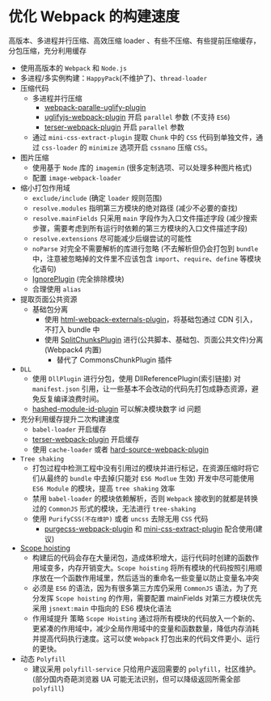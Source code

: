 # 优化 Webpack 的构建速度

<article-info/>

高版本、多进程并行压缩、高效压缩 loader 、有些不压缩、有些提前压缩缓存，分包压缩，充分利用缓存

- 使用高版本的 `Webpack` 和 `Node.js`
- 多进程/多实例构建：`HappyPack`(不维护了)、`thread-loader`
- 压缩代码
  - 多进程并行压缩
    - [webpack-paralle-uglify-plugin](./what-are-the-commonly-used-plugins.md#webpack-parallel-uglify-plugin)
    - [uglifyjs-webpack-plugin](./what-are-the-commonly-used-plugins.md#uglifyjs-webpack-plugin) 开启 `parallel` 参数 (不支持 `ES6`)
    - [terser-webpack-plugin](./what-are-the-commonly-used-plugins.md#terser-webpack-plugin) 开启 `parallel` 参数
  - 通过 `mini-css-extract-plugin` 提取 `Chunk` 中的 `CSS` 代码到单独文件，通过 `css-loader` 的 `minimize` 选项开启 `cssnano` 压缩 `CSS`。
- 图片压缩
  - 使用基于 `Node` 库的 `imagemin` (很多定制选项、可以处理多种图片格式)
  - 配置 `image-webpack-loader`
- 缩小打包作用域
  - `exclude/include` (确定 `loader` 规则范围)
  - `resolve.modules` 指明第三方模块的绝对路径 (减少不必要的查找)
  - `resolve.mainFields` 只采用 `main` 字段作为入口文件描述字段 (减少搜索步骤，需要考虑到所有运行时依赖的第三方模块的入口文件描述字段)
  - `resolve.extensions` 尽可能减少后缀尝试的可能性
  - `noParse` 对完全不需要解析的库进行忽略 (不去解析但仍会打包到 `bundle` 中，注意被忽略掉的文件里不应该包含 `import`、`require`、`define` 等模块化语句)
  - [IgnorePlugin](./what-are-the-commonly-used-plugins.md#ignoreplugin) (完全排除模块)
  - 合理使用 `alias`
- 提取页面公共资源
  - 基础包分离
    - 使用 [html-webpack-externals-plugin](./what-are-the-commonly-used-plugins.md#html-webpack-externals-plugin)，将基础包通过 CDN 引入，不打入 bundle 中
    - 使用 [SplitChunksPlugin](./what-are-the-commonly-used-plugins.md#splitchunksplugin) 进行(公共脚本、基础包、页面公共文件)分离(Webpack4 内置)
      - 替代了 CommonsChunkPlugin 插件
- `DLL`
  - 使用 `DllPlugin` 进行分包，使用 DllReferencePlugin(索引链接) 对 `manifest.json` 引用，让一些基本不会改动的代码先打包成静态资源，避免反复编译浪费时间。
  - [hashed-module-id-plugin](./what-are-the-commonly-used-plugins.md#hashed-module-id-plugin) 可以解决模块数字 id 问题
- 充分利用缓存提升二次构建速度
  - `babel-loader` 开启缓存
  - [terser-webpack-plugin](./what-are-the-commonly-used-plugins.md#terser-webpack-plugin) 开启缓存
  - 使用 `cache-loader` 或者 [hard-source-webpack-plugin](./what-are-the-commonly-used-plugins.md#hard-source-webpack-plugin)
- `Tree shaking`
  - 打包过程中检测工程中没有引用过的模块并进行标记，在资源压缩时将它们从最终的 `bundle` 中去掉(只能对 `ES6 Modlue` 生效) 开发中尽可能使用 `ES6 Module` 的模块，提高 `tree shaking` 效率
  - 禁用 `babel-loader` 的模块依赖解析，否则 `Webpack` 接收到的就都是转换过的 `CommonJS` 形式的模块，无法进行 `tree-shaking`
  - 使用 `PurifyCSS(不在维护)` 或者 `uncss` 去除无用 `CSS` 代码
    - [purgecss-webpack-plugin](./what-are-the-commonly-used-plugins.md#purgecss-webpack-plugin) 和 [mini-css-extract-plugin](./what-are-the-commonly-used-plugins.md#mini-css-extract-plugin) 配合使用(建议)
- [Scope hoisting](./what-are-the-commonly-used-plugins.md#moduleconcatenationplugin)
  - 构建后的代码会存在大量闭包，造成体积增大，运行代码时创建的函数作用域变多，内存开销变大。`Scope hoisting` 将所有模块的代码按照引用顺序放在一个函数作用域里，然后适当的重命名一些变量以防止变量名冲突
  - 必须是 `ES6` 的语法，因为有很多第三方库仍采用 `CommonJS` 语法，为了充分发挥 `Scope hoisting` 的作用，需要配置 mainFields 对第三方模块优先采用 `jsnext:main` 中指向的 ES6 模块化语法
  - 作用域提升 策略 `Scope Hoisting` 通过将所有模块的代码放入一个新的、更紧凑的作用域中，减少全局作用域中的变量和函数数量，降低内存消耗并提高代码执行速度。这可以使 `Webpack` 打包出来的代码文件更小、运行的更快。
- 动态 `Polyfill`
  - 建议采用 `polyfill-service` 只给用户返回需要的 `polyfill`，社区维护。 (部分国内奇葩浏览器 UA 可能无法识别，但可以降级返回所需全部 `polyfill`)
